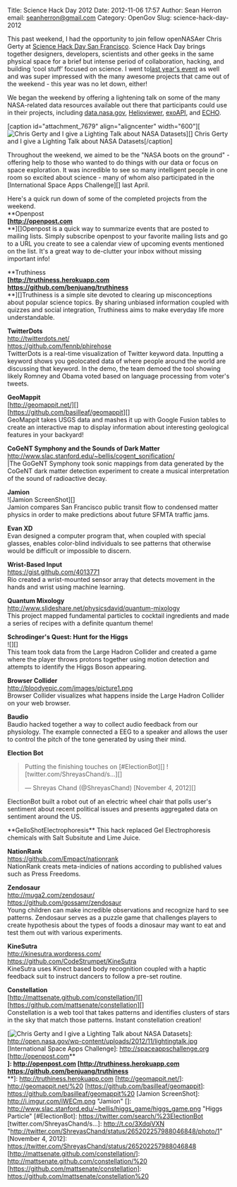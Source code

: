 Title: Science Hack Day 2012
Date: 2012-11-06 17:57
Author: Sean Herron
email: seanherron@gmail.com
Category: OpenGov
Slug: science-hack-day-2012

This past weekend, I had the opportunity to join fellow openNASAer Chris
Gerty at [Science Hack Day San Francisco][]. Science Hack Day brings
together designers, developers, scientists and other geeks in the same
physical space for a brief but intense period of collaboration, hacking,
and building ‘cool stuff’ focused on science. I went to[last year's
event][] as well and was super impressed with the many awesome projects
that came out of the weekend - this year was no let down, either!

We began the weekend by offering a lightening talk on some of the many
NASA-related data resources available out there that participants could
use in their projects, including [data.nasa.gov][], [Helioviewer][],
[exoAPI][], and [ECHO][].

[caption id="attachment\_7679" align="aligncenter" width="600"][![Chris
Gerty and I give a Lighting Talk about NASA Datasets][]][] Chris Gerty
and I give a Lighting Talk about NASA Datasets[/caption]

Throughout the weekend, we aimed to be the "NASA boots on the ground" -
offering help to those who wanted to do things with our data or focus on
space exploration. It was incredible to see so many intelligent people
in one room so excited about science - many of whom also participated in
the [International Space Apps Challenge][] last April.

Here's a quick run down of some of the completed projects from the
weekend.  
**Openpost  
**[http://openpost.com**  
**][]Openpost is a quick way to summarize events that are posted to
mailing lists. Simply subscribe openpost to your favorite mailing lists
and go to a URL you create to see a calendar view of upcoming events
mentioned on the list. It's a great way to de-clutter your inbox without
missing important info!

**Truthiness  
**[http://truthiness.herokuapp.com  
https://github.com/benjuang/truthiness**  
**][]Truthiness is a simple site devoted to clearing up misconceptions
about popular science topics. By sharing unbiased information coupled
with quizzes and social integration, Truthiness aims to make everyday
life more understandable.

**TwitterDots**  
<http://twitterdots.net/>  
<https://github.com/fennb/phirehose>  
TwitterDots is a real-time visualization of Twitter keyword data.
Inputting a keyword shows you geolocated data of where people around the
world are discussing that keyword. In the demo, the team demoed the tool
showing likely Romney and Obama voted based on language processing from
voter's tweets.

**GeoMappit**  
[http://geomappit.net/][]  
[https://github.com/basilleaf/geomappit][]  
GeoMappit takes USGS data and mashes it up with Google Fusion tables to
create an interactive map to display information about interesting
geological features in your backyard!

**CoGeNT Symphony and the Sounds of Dark Matter**  
<http://www.slac.stanford.edu/~bellis/cogent_sonification/>  
|The GoGeNT Symphony took sonic mappings from data generated by the
CoGeNT dark matter detection experiment to create a musical
interpretation of the sound of radioactive decay.

**Jamion**  
![Jamion ScreenShot][]  
Jamion compares San Francisco public transit flow to condensed matter
physics in order to make predictions about future SFMTA traffic jams.

**Evan XD**  
Evan designed a computer program that, when coupled with special
glasses, enables color-blind individuals to see patterns that otherwise
would be difficult or impossible to discern.

**Wrist-Based Input**  
<https://gist.github.com/4013771>  
Rio created a wrist-mounted sensor array that detects movement in the
hands and wrist using machine learning.

**Quantum Mixology**  
<http://www.slideshare.net/physicsdavid/quantum-mixology>  
This project mapped fundamental particles to cocktail ingredients and
made a series of recipes with a definite quantum theme!

**Schrodinger's Quest: Hunt for the Higgs**  
![][]  
This team took data from the Large Hadron Collider and created a game
where the player throws protons together using motion detection and
attempts to identify the Higgs Boson appearing.

**Browser Collider**  
<http://bloodyepic.com/images/picture1.png>  
Browser Collider visualizes what happens inside the Large Hadron
Collider on your web browser.

**Baudio**  
Baudio hacked together a way to collect audio feedback from our
physiology. The example connected a EEG to a speaker and allows the user
to control the pitch of the tone generated by using their mind.

**Election Bot**

> Putting the finishing touches on [\#ElectionBot][] !
> [twitter.com/ShreyasChand/s…][]
>
> — Shreyas Chand (@ShreyasChand) [November 4, 2012][]

<p>
<script charset="utf-8" type="text/javascript" src="//platform.twitter.com/widgets.js"></script>
  
ElectionBot built a robot out of an electric wheel chair that polls
user's sentiment about recent political issues and presents aggregated
data on sentiment around the US.

</p>
**GelloShotElectrophoresis**  
<https://secure.flickr.com/groups/2091253@N24/>  
This hack replaced Gel Electrophoresis chemicals with Salt Subsitute
and Lime Juice.

**NationRank**  
<https://github.com/Empact/nationrank>  
NationRank creats meta-indicies of nations according to published
values such as Press Freedoms.

**Zendosaur**  
<http://muga2.com/zendosaur/>  
<https://github.com/gossamr/zendosaur>  
Young children can make incredible observations and recognize hard to
see patterns. Zendosaur serves as a puzzle game that challenges players
to create hypothesis about the types of foods a dinosaur may want to eat
and test them out with various experiments.

**KineSutra**  
<http://kinesutra.wordpress.com/>  
<https://github.com/CodeStrumpet/KineSutra>  
KineSutra uses Kinect based body recognition coupled with a haptic
feedback suit to instruct dancers to follow a pre-set routine.

**Constellation**  
[http://mattsenate.github.com/constellation/][]  
[https://github.com/mattsenate/constellation][]  
Constellation is a web tool that takes patterns and identifies clusters
of stars in the sky that match those patterns. Instant constellation
creation!

  [Science Hack Day San Francisco]: http://sf.sciencehackday.com/
  [last year's event]: http://open.nasa.gov/blog/2011/11/13/science-hack-day-sf/
  [data.nasa.gov]: http://data.nasa.gov
  [Helioviewer]: http://helioviewer.org/api/
  [exoAPI]: http://exoapi.com/
  [ECHO]: http://api.echo.nasa.gov/echo/ws/v10/index.html
  [Chris Gerty and I give a Lighting Talk about NASA Datasets]: http://open.nasa.gov/wp-content/uploads/2012/11/lightingtalk.jpg
    "lightingtalk"
  [![Chris Gerty and I give a Lighting Talk about NASA Datasets][]]: http://open.nasa.gov/wp-content/uploads/2012/11/lightingtalk.jpg
  [International Space Apps Challenge]: http://spaceappschallenge.org
  [http://openpost.com**  
 **]: http://openpost.com
  [http://truthiness.herokuapp.com  
  https://github.com/benjuang/truthiness**  
 **]: http://truthiness.herokuapp.com
  [http://geomappit.net/]: http://geomappit.net/%20
  [https://github.com/basilleaf/geomappit]: https://github.com/basilleaf/geomappit%20
  [Jamion ScreenShot]: http://i.imgur.com/iWECm.png "Jamion"
  []: http://www.slac.stanford.edu/~bellis/higgs_game/higgs_game.png
    "Higgs Particle"
  [\#ElectionBot]: https://twitter.com/search/%23ElectionBot
  [twitter.com/ShreyasChand/s…]: http://t.co/3XdqiVXN
    "http://twitter.com/ShreyasChand/status/265202257988046848/photo/1"
  [November 4, 2012]: https://twitter.com/ShreyasChand/status/265202257988046848
  [http://mattsenate.github.com/constellation/]: http://mattsenate.github.com/constellation/%20
  [https://github.com/mattsenate/constellation]: https://github.com/mattsenate/constellation%20
